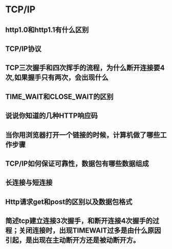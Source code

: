 # TCP/IP

## http1.0和http1.1有什么区别
## TCP/IP协议
## TCP三次握手和四次挥手的流程，为什么断开连接要4次,如果握手只有两次，会出现什么
## TIME_WAIT和CLOSE_WAIT的区别
## 说说你知道的几种HTTP响应码
## 当你用浏览器打开一个链接的时候，计算机做了哪些工作步骤
## TCP/IP如何保证可靠性，数据包有哪些数据组成
## 长连接与短连接
## Http请求get和post的区别以及数据包格式
## 简述tcp建立连接3次握手，和断开连接4次握手的过程；关闭连接时，出现TIMEWAIT过多是由什么原因引起，是出现在主动断开方还是被动断开方。